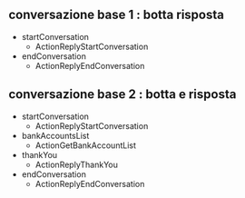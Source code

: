 ## conversazione base 1 : botta risposta
  * startConversation
    - ActionReplyStartConversation
  * endConversation
    - ActionReplyEndConversation

## conversazione base 2 : botta e risposta
  * startConversation
    - ActionReplyStartConversation
  * bankAccountsList
    - ActionGetBankAccountList
  * thankYou
    - ActionReplyThankYou
  * endConversation
    - ActionReplyEndConversation
